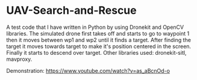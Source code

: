 # UAV-Search-and-Rescue
A test code that I have written in Python by using Dronekit and OpenCV libraries. The simulated drone first takes off and starts to go to waypoint 1 then it moves between wp1 and wp2 until it finds a target. After finding the target it moves towards target to make it's position centered in the screen. Finally it starts to descend over target. Other libraries used: dronekit-sitl, mavproxy.

Demonstration: https://www.youtube.com/watch?v=as_aBcnOd-o
